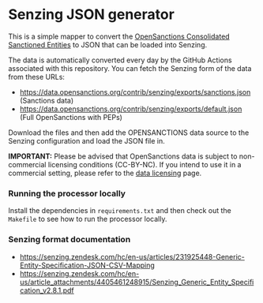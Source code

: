 # Senzing JSON generator

This is a simple mapper to convert the [OpenSanctions Consolidated Sanctioned Entities](https://www.opensanctions.org/datasets/sanctions/) to JSON that can be loaded into Senzing.

The data is automatically converted every day by the GitHub Actions associated with this repository. You can fetch the Senzing form of the data from these URLs:

* https://data.opensanctions.org/contrib/senzing/exports/sanctions.json (Sanctions data)
* https://data.opensanctions.org/contrib/senzing/exports/default.json (Full OpenSanctions with PEPs)

Download the files and then add the OPENSANCTIONS data source to the Senzing configuration and load the JSON file in.

**IMPORTANT:** Please be advised that OpenSanctions data is subject to non-commercial licensing conditions (CC-BY-NC). If you intend to use it in a commercial setting, please refer to the [data licensing](https://opensanctions.org/licensing/) page.

### Running the processor locally

Install the dependencies in `requirements.txt` and then check out the `Makefile` to see how to run the processor locally. 

### Senzing format documentation

* https://senzing.zendesk.com/hc/en-us/articles/231925448-Generic-Entity-Specification-JSON-CSV-Mapping
* https://senzing.zendesk.com/hc/en-us/article_attachments/4405461248915/Senzing_Generic_Entity_Specification_v2.8.1.pdf 
